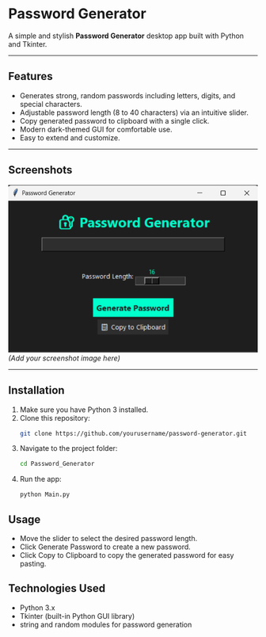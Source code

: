 # Password Generator

A simple and stylish **Password Generator** desktop app built with Python and Tkinter.

---

## Features

- Generates strong, random passwords including letters, digits, and special characters.
- Adjustable password length (8 to 40 characters) via an intuitive slider.
- Copy generated password to clipboard with a single click.
- Modern dark-themed GUI for comfortable use.
- Easy to extend and customize.

---

## Screenshots

![Main Window](screenshot.png)  
*(Add your screenshot image here)*

---

## Installation

1. Make sure you have Python 3 installed.  
2. Clone this repository:
   ```bash
   git clone https://github.com/yourusername/password-generator.git
3. Navigate to the project folder:
   ```bash
   cd Password_Generator
4. Run the app:
   ```bash
   python Main.py

## Usage
- Move the slider to select the desired password length.
- Click Generate Password to create a new password.
- Click Copy to Clipboard to copy the generated password for easy pasting.

## Technologies Used
- Python 3.x
- Tkinter (built-in Python GUI library)
- string and random modules for password generation